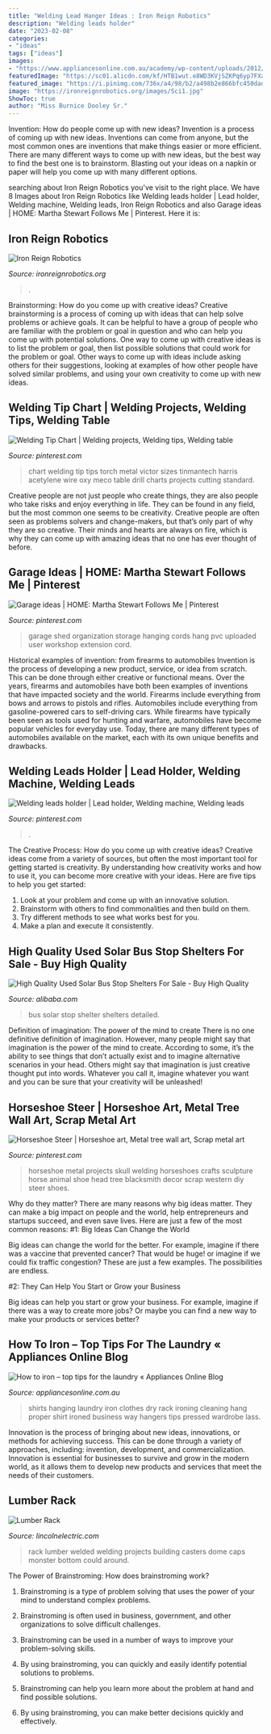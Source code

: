 ```yaml
---
title: "Welding Lead Hanger Ideas : Iron Reign Robotics"
description: "Welding leads holder"
date: "2023-02-08"
categories:
- "ideas"
tags: ["ideas"]
images:
- "https://www.appliancesonline.com.au/academy/wp-content/uploads/2012/11/hanging-shirts.jpg"
featuredImage: "https://sc01.alicdn.com/kf/HTB1wut.e8WD3KVjSZKPq6yp7FXan/234872454/HTB1wut.e8WD3KVjSZKPq6yp7FXan.jpg"
featured_image: "https://i.pinimg.com/736x/a4/98/b2/a498b2e866bfc450dad58e85aa207fc8.jpg"
image: "https://ironreignrobotics.org/images/Sci1.jpg"
ShowToc: true
author: "Miss Burnice Dooley Sr."
---
```



Invention: How do people come up with new ideas?
Invention is a process of coming up with new ideas. Inventions can come from anyone, but the most common ones are inventions that make things easier or more efficient. There are many different ways to come up with new ideas, but the best way to find the best one is to brainstorm. Blasting out your ideas on a napkin or paper will help you come up with many different options.

	

		
searching about Iron Reign Robotics you've visit to the right place. We have 8 Images about Iron Reign Robotics like Welding leads holder | Lead holder, Welding machine, Welding leads, Iron Reign Robotics and also Garage ideas | HOME: Martha Stewart Follows Me | Pinterest. Here it is:
		
    
## Iron Reign Robotics

<img loading=lazy src="https://ironreignrobotics.org/images/Sci1.jpg" onerror="this.onerror=null;this.src='https://tse1.mm.bing.net/th?id=OIP.11LXri4cqZ5vdObaw63lDQHaEL&amp;pid=15.1';" alt="Iron Reign Robotics">

_Source: ironreignrobotics.org_

>. 

	

Brainstorming: How do you come up with creative ideas?
Creative brainstorming is a process of coming up with ideas that can help solve problems or achieve goals. It can be helpful to have a group of people who are familiar with the problem or goal in question and who can help you come up with potential solutions. One way to come up with creative ideas is to list the problem or goal, then list possible solutions that could work for the problem or goal. Other ways to come up with ideas include asking others for their suggestions, looking at examples of how other people have solved similar problems, and using your own creativity to come up with new ideas.

    
## Welding Tip Chart | Welding Projects, Welding Tips, Welding Table

<img loading=lazy src="https://i.pinimg.com/736x/af/0d/df/af0ddf458e7a9e5b8be75ac62b550e57--welding-works-welding-tips.jpg" onerror="this.onerror=null;this.src='https://tse1.mm.bing.net/th?id=OIP.uKTr1988GMdnQw4tMwUjjAAAAA&amp;pid=15.1';" alt="Welding Tip Chart | Welding projects, Welding tips, Welding table">

_Source: pinterest.com_

>chart welding tip tips torch metal victor sizes tinmantech harris acetylene wire oxy meco table drill charts projects cutting standard. 

	

Creative people are not just people who create things, they are also people who take risks and enjoy everything in life. They can be found in any field, but the most common one seems to be creativity. Creative people are often seen as problems solvers and change-makers, but that’s only part of why they are so creative. Their minds and hearts are always on fire, which is why they can come up with amazing ideas that no one has ever thought of before.

    
## Garage Ideas | HOME: Martha Stewart Follows Me | Pinterest

<img loading=lazy src="http://media-cache-ec0.pinimg.com/736x/6a/c7/33/6ac733ba4b4e85056b753617503f0aea.jpg" onerror="this.onerror=null;this.src='https://tse1.mm.bing.net/th?id=OIP.OjRN_b9-CHXn-UKlyGMcsAHaJ3&amp;pid=15.1';" alt="Garage ideas | HOME: Martha Stewart Follows Me | Pinterest">

_Source: pinterest.com_

>garage shed organization storage hanging cords hang pvc uploaded user workshop extension cord. 

	

Historical examples of invention: from firearms to automobiles
Invention is the process of developing a new product, service, or idea from scratch. This can be done through either creative or functional means. Over the years, firearms and automobiles have both been examples of inventions that have impacted society and the world. Firearms include everything from bows and arrows to pistols and rifles. Automobiles include everything from gasoline-powered cars to self-driving cars. While firearms have typically been seen as tools used for hunting and warfare, automobiles have become popular vehicles for everyday use. Today, there are many different types of automobiles available on the market, each with its own unique benefits and drawbacks.

    
## Welding Leads Holder | Lead Holder, Welding Machine, Welding Leads

<img loading=lazy src="https://i.pinimg.com/736x/a4/98/b2/a498b2e866bfc450dad58e85aa207fc8.jpg" onerror="this.onerror=null;this.src='https://tse2.mm.bing.net/th?id=OIP.GK1bnOfzrbK4C7PsTHU8WwHaJ3&amp;pid=15.1';" alt="Welding leads holder | Lead holder, Welding machine, Welding leads">

_Source: pinterest.com_

>. 

	

The Creative Process: How do you come up with creative ideas?
Creative ideas come from a variety of sources, but often the most important tool for getting started is creativity. By understanding how creativity works and how to use it, you can become more creative with your ideas. Here are five tips to help you get started: 
1. Look at your problem and come up with an innovative solution.
2. Brainstorm with others to find commonalities and then build on them. 
3. Try different methods to see what works best for you. 
4. Make a plan and execute it consistently. 

    
## High Quality Used Solar Bus Stop Shelters For Sale - Buy High Quality

<img loading=lazy src="https://sc01.alicdn.com/kf/HTB1wut.e8WD3KVjSZKPq6yp7FXan/234872454/HTB1wut.e8WD3KVjSZKPq6yp7FXan.jpg" onerror="this.onerror=null;this.src='https://tse2.mm.bing.net/th?id=OIP.VeaZ_uFi4QdFfBmzTcZY9gHaHa&amp;pid=15.1';" alt="High Quality Used Solar Bus Stop Shelters For Sale - Buy High Quality">

_Source: alibaba.com_

>bus solar stop shelter shelters detailed. 

	

Definition of imagination: The power of the mind to create
There is no one definitive definition of imagination. However, many people might say that imagination is the power of the mind to create. According to some, it’s the ability to see things that don’t actually exist and to imagine alternative scenarios in your head. Others might say that imagination is just creative thought put into words. Whatever you call it, imagine whatever you want and you can be sure that your creativity will be unleashed!

    
## Horseshoe Steer | Horseshoe Art, Metal Tree Wall Art, Scrap Metal Art

<img loading=lazy src="https://i.pinimg.com/736x/f8/95/4b/f8954b772d5eb59bf78634cb0871cdb9--horseshoe-projects-horseshoe-ideas.jpg" onerror="this.onerror=null;this.src='https://tse1.mm.bing.net/th?id=OIP.5HdFlBC0a5aDUHL9CpiXDQD3Es&amp;pid=15.1';" alt="Horseshoe Steer | Horseshoe art, Metal tree wall art, Scrap metal art">

_Source: pinterest.com_

>horseshoe metal projects skull welding horseshoes crafts sculpture horse animal shoe head tree blacksmith decor scrap western diy steer shoes. 

	

Why do they matter?
There are many reasons why big ideas matter. They can make a big impact on people and the world, help entrepreneurs and startups succeed, and even save lives. Here are just a few of the most common reasons:
#1: Big Ideas Can Change the World

Big ideas can change the world for the better. For example, imagine if there was a vaccine that prevented cancer? That would be huge! or imagine if we could fix traffic congestion? These are just a few examples. The possibilities are endless.

#2: They Can Help You Start or Grow your Business

Big ideas can help you start or grow your business. For example, imagine if there was a way to create more jobs? Or maybe you can find a new way to make your products or services better?

    
## How To Iron – Top Tips For The Laundry « Appliances Online Blog

<img loading=lazy src="https://www.appliancesonline.com.au/academy/wp-content/uploads/2012/11/hanging-shirts.jpg" onerror="this.onerror=null;this.src='https://tse3.mm.bing.net/th?id=OIP.fpq4tCwg3BiNF1dg3UbhkQHaKX&amp;pid=15.1';" alt="How to iron – top tips for the laundry « Appliances Online Blog">

_Source: appliancesonline.com.au_

>shirts hanging laundry iron clothes dry rack ironing cleaning hang proper shirt ironed business way hangers tips pressed wardrobe lass. 

	

Innovation is the process of bringing about new ideas, innovations, or methods for achieving success. This can be done through a variety of approaches, including: invention, development, and commercialization. Innovation is essential for businesses to survive and grow in the modern world, as it allows them to develop new products and services that meet the needs of their customers.

    
## Lumber Rack

<img loading=lazy src="http://www.lincolnelectric.com/en-us/education-center/PublishingImages/ArticleImages/lumberrack_large.jpg" onerror="this.onerror=null;this.src='https://tse4.mm.bing.net/th?id=OIP.pB_PbGRpvsvqc-dQl6WhMwHaJ4&amp;pid=15.1';" alt="Lumber Rack">

_Source: lincolnelectric.com_

>rack lumber welded welding projects building casters dome caps monster bottom could around. 

	

The Power of Brainstroming: How does brainstroming work?
1. Brainstroming is a type of problem solving that uses the power of your mind to understand complex problems.
2. Brainstroming is often used in business, government, and other organizations to solve difficult challenges.

3. Brainstroming can be used in a number of ways to improve your problem-solving skills.

4. By using brainstroming, you can quickly and easily identify potential solutions to problems.

5. Brainstroming can help you learn more about the problem at hand and find possible solutions.

6. By using brainstroming, you can make better decisions quickly and effectively.

